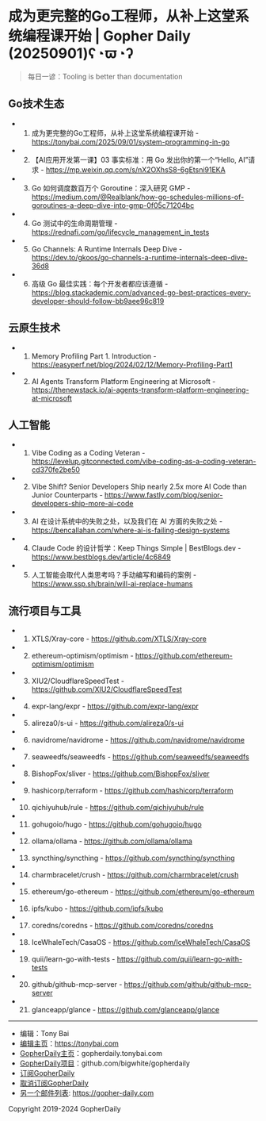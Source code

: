 # 成为更完整的Go工程师，从补上这堂系统编程课开始 | Gopher Daily (20250901)ʕ◔ϖ◔ʔ

>每日一谚：Tooling is better than documentation

## Go技术生态


- 1. 成为更完整的Go工程师，从补上这堂系统编程课开始 - https://tonybai.com/2025/09/01/system-programming-in-go

- 2. 【AI应用开发第一课】03 事实标准：用 Go 发出你的第一个“Hello, AI”请求 - https://mp.weixin.qq.com/s/nX2OXhsS8-6gEtsni91EKA

- 3. Go 如何调度数百万个 Goroutine：深入研究 GMP - https://medium.com/@Realblank/how-go-schedules-millions-of-goroutines-a-deep-dive-into-gmp-0f05c71204bc

- 4. Go 测试中的生命周期管理 - https://rednafi.com/go/lifecycle_management_in_tests

- 5. Go Channels: A Runtime Internals Deep Dive - https://dev.to/gkoos/go-channels-a-runtime-internals-deep-dive-36d8

- 6. 高级 Go 最佳实践：每个开发者都应该遵循 - https://blog.stackademic.com/advanced-go-best-practices-every-developer-should-follow-bb9aee96c819


## 云原生技术


- 1. Memory Profiling Part 1. Introduction - https://easyperf.net/blog/2024/02/12/Memory-Profiling-Part1

- 2. AI Agents Transform Platform Engineering at Microsoft - https://thenewstack.io/ai-agents-transform-platform-engineering-at-microsoft


## 人工智能


- 1. Vibe Coding as a Coding Veteran - https://levelup.gitconnected.com/vibe-coding-as-a-coding-veteran-cd370fe2be50

- 2. Vibe Shift? Senior Developers Ship nearly 2.5x more AI Code than Junior Counterparts - https://www.fastly.com/blog/senior-developers-ship-more-ai-code

- 3. AI 在设计系统中的失败之处，以及我们在 AI 方面的失败之处 - https://bencallahan.com/where-ai-is-failing-design-systems

- 4. Claude Code 的设计哲学：Keep Things Simple | BestBlogs.dev - https://www.bestblogs.dev/article/4c6849

- 5. 人工智能会取代人类思考吗？手动编写和编码的案例 - https://www.ssp.sh/brain/will-ai-replace-humans


## 流行项目与工具


- 1. XTLS/Xray-core - https://github.com/XTLS/Xray-core

- 2. ethereum-optimism/optimism - https://github.com/ethereum-optimism/optimism

- 3. XIU2/CloudflareSpeedTest - https://github.com/XIU2/CloudflareSpeedTest

- 4. expr-lang/expr - https://github.com/expr-lang/expr

- 5. alireza0/s-ui - https://github.com/alireza0/s-ui

- 6. navidrome/navidrome - https://github.com/navidrome/navidrome

- 7. seaweedfs/seaweedfs - https://github.com/seaweedfs/seaweedfs

- 8. BishopFox/sliver - https://github.com/BishopFox/sliver

- 9. hashicorp/terraform - https://github.com/hashicorp/terraform

- 10. qichiyuhub/rule - https://github.com/qichiyuhub/rule

- 11. gohugoio/hugo - https://github.com/gohugoio/hugo

- 12. ollama/ollama - https://github.com/ollama/ollama

- 13. syncthing/syncthing - https://github.com/syncthing/syncthing

- 14. charmbracelet/crush - https://github.com/charmbracelet/crush

- 15. ethereum/go-ethereum - https://github.com/ethereum/go-ethereum

- 16. ipfs/kubo - https://github.com/ipfs/kubo

- 17. coredns/coredns - https://github.com/coredns/coredns

- 18. IceWhaleTech/CasaOS - https://github.com/IceWhaleTech/CasaOS

- 19. quii/learn-go-with-tests - https://github.com/quii/learn-go-with-tests

- 20. github/github-mcp-server - https://github.com/github/github-mcp-server

- 21. glanceapp/glance - https://github.com/glanceapp/glance


----

- 编辑：Tony Bai
- [编辑主页](https://tonybai.com)：https://tonybai.com
- [GopherDaily主页](https://gopherdaily.tonybai.com)：gopherdaily.tonybai.com
- [GopherDaily项目](https://github.com/bigwhite/gopherdaily)：github.com/bigwhite/gopherdaily
- [订阅GopherDaily](https://gopherdaily.tonybai.com/subscribe)
- [取消订阅GopherDaily](https://gopherdaily.tonybai.com/unsubscribe)
- [另一个邮件列表](https://gopher-daily.com): https://gopher-daily.com

Copyright 2019-2024 GopherDaily
